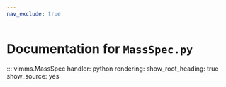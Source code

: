 ```yaml
---
nav_exclude: true
---
```

# Documentation for `MassSpec.py`

::: vimms.MassSpec
    handler: python
    rendering:
      show_root_heading: true
      show_source: yes